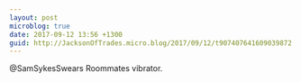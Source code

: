 ```yaml
---
layout: post
microblog: true
date: 2017-09-12 13:56 +1300
guid: http://JacksonOfTrades.micro.blog/2017/09/12/t907407641609039872.html
---
```

@SamSykesSwears Roommates vibrator.
